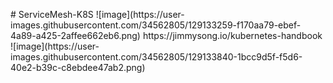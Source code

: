 #   S e r v i c e M e s h - K 8 S  
  
 ! [ i m a g e ] ( h t t p s : / / u s e r - i m a g e s . g i t h u b u s e r c o n t e n t . c o m / 3 4 5 6 2 8 0 5 / 1 2 9 1 3 3 2 5 9 - f 1 7 0 a a 7 9 - e b e f - 4 a 8 9 - a 4 2 5 - 2 a f f e e 6 6 2 e b 6 . p n g )  
  
 h t t p s : / / j i m m y s o n g . i o / k u b e r n e t e s - h a n d b o o k  
  
 ! [ i m a g e ] ( h t t p s : / / u s e r - i m a g e s . g i t h u b u s e r c o n t e n t . c o m / 3 4 5 6 2 8 0 5 / 1 2 9 1 3 3 8 4 0 - 1 b c c 9 d 5 f - f 5 d 6 - 4 0 e 2 - b 3 9 c - c 8 e b d e e 4 7 a b 2 . p n g )  
  
 